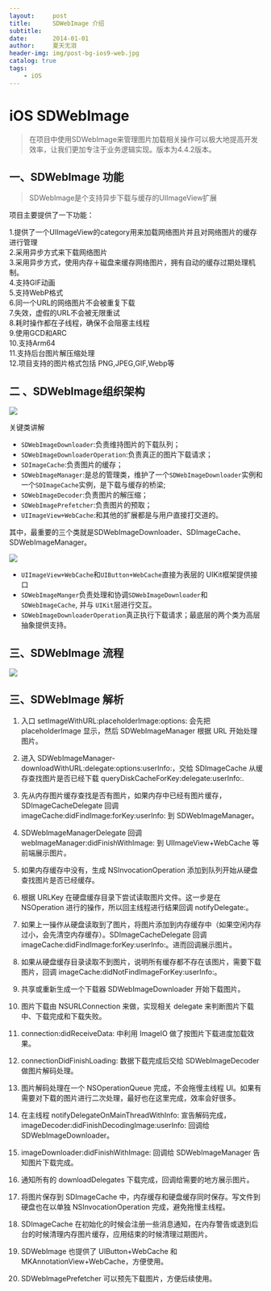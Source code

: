 ```yaml
---
layout:     post
title:      SDWebImage 介绍
subtitle:   
date:       2014-01-01
author:     夏天无泪
header-img: img/post-bg-ios9-web.jpg
catalog: true
tags:
    - iOS
---  
```


# iOS SDWebImage  

> 在项目中使用SDWebImage来管理图片加载相关操作可以极大地提高开发效率，让我们更加专注于业务逻辑实现。版本为4.4.2版本。  

## 一、SDWebImage 功能  

>SDWebImage是个支持异步下载与缓存的UIImageView扩展  

项目主要提供了一下功能：  

1.提供了一个UIImageView的category用来加载网络图片并且对网络图片的缓存进行管理  
2.采用异步方式来下载网络图片  
3.采用异步方式，使用内存＋磁盘来缓存网络图片，拥有自动的缓存过期处理机制。  
4.支持GIF动画  
5.支持WebP格式  
6.同一个URL的网络图片不会被重复下载  
7.失效，虚假的URL不会被无限重试  
8.耗时操作都在子线程，确保不会阻塞主线程  
9.使用GCD和ARC  
10.支持Arm64  
11.支持后台图片解压缩处理  
12.项目支持的图片格式包括 PNG,JPEG,GIF,Webp等  

## 二 、SDWebImage组织架构  

![](https://github.com/xiatianwulei/xiatianwulei.github.io/blob/master/img/media/iOS_tupian/792D48A1-4E2A-4E9F-8BE5-8628222AEC70.png?raw=true)  

关键类讲解

* `SDWebImageDownloader`:负责维持图片的下载队列；
* `SDWebImageDownloaderOperation`:负责真正的图片下载请求；
* `SDImageCache`:负责图片的缓存；
* `SDWebImageManager`:是总的管理类，维护了一个`SDWebImageDownloader`实例和一个`SDImageCache`实例，是下载与缓存的桥梁;
* `SDWebImageDecoder`:负责图片的解压缩；
* `SDWebImagePrefetcher`:负责图片的预取；
* `UIImageView+WebCache`:和其他的扩展都是与用户直接打交道的。  

其中，最重要的三个类就是SDWebImageDownloader、SDImageCache、SDWebImageManager。

![](https://github.com/xiatianwulei/xiatianwulei.github.io/blob/master/img/media/iOS_tupian/C5973F5A-5E97-4905-9F38-008F65EC799C.png?raw=true)  

* `UIImageView+WebCache`和`UIButton+WebCache`直接为表层的 UIKit框架提供接口  
* `SDWebImageManger`负责处理和协调`SDWebImageDownloader`和`SDWebImageCache`, 并与 `UIKit`层进行交互。  
* `SDWebImageDownloaderOperation`真正执行下载请求；最底层的两个类为高层抽象提供支持。  
## 三、SDWebImage 流程  

![](https://github.com/xiatianwulei/xiatianwulei.github.io/blob/master/img/media/iOS_tupian/429AC748-CDD6-4962-B3E6-47F85C8239B7.png?raw=true)  
  


## 三、SDWebImage 解析  

1. 入口 setImageWithURL:placeholderImage:options: 会先把 placeholderImage 显示，然后 SDWebImageManager 根据 URL 开始处理图片。

2. 进入 SDWebImageManager-downloadWithURL:delegate:options:userInfo:，交给 SDImageCache 从缓存查找图片是否已经下载 queryDiskCacheForKey:delegate:userInfo:.

3. 先从内存图片缓存查找是否有图片，如果内存中已经有图片缓存，SDImageCacheDelegate 回调 imageCache:didFindImage:forKey:userInfo: 到 SDWebImageManager。

4. SDWebImageManagerDelegate 回调 webImageManager:didFinishWithImage: 到 UIImageView+WebCache 等前端展示图片。

5. 如果内存缓存中没有，生成 NSInvocationOperation 添加到队列开始从硬盘查找图片是否已经缓存。

6. 根据 URLKey 在硬盘缓存目录下尝试读取图片文件。这一步是在 NSOperation 进行的操作，所以回主线程进行结果回调 notifyDelegate:。

7. 如果上一操作从硬盘读取到了图片，将图片添加到内存缓存中（如果空闲内存过小，会先清空内存缓存）。SDImageCacheDelegate 回调 imageCache:didFindImage:forKey:userInfo:。进而回调展示图片。

8. 如果从硬盘缓存目录读取不到图片，说明所有缓存都不存在该图片，需要下载图片，回调 imageCache:didNotFindImageForKey:userInfo:。

9. 共享或重新生成一个下载器 SDWebImageDownloader 开始下载图片。

10. 图片下载由 NSURLConnection 来做，实现相关 delegate 来判断图片下载中、下载完成和下载失败。

11. connection:didReceiveData: 中利用 ImageIO 做了按图片下载进度加载效果。

12. connectionDidFinishLoading: 数据下载完成后交给 SDWebImageDecoder 做图片解码处理。

13. 图片解码处理在一个 NSOperationQueue 完成，不会拖慢主线程 UI。如果有需要对下载的图片进行二次处理，最好也在这里完成，效率会好很多。

14. 在主线程 notifyDelegateOnMainThreadWithInfo: 宣告解码完成，imageDecoder:didFinishDecodingImage:userInfo: 回调给 SDWebImageDownloader。

15. imageDownloader:didFinishWithImage: 回调给 SDWebImageManager 告知图片下载完成。

16. 通知所有的 downloadDelegates 下载完成，回调给需要的地方展示图片。

17. 将图片保存到 SDImageCache 中，内存缓存和硬盘缓存同时保存。写文件到硬盘也在以单独 NSInvocationOperation 完成，避免拖慢主线程。

18. SDImageCache 在初始化的时候会注册一些消息通知，在内存警告或退到后台的时候清理内存图片缓存，应用结束的时候清理过期图片。

19. SDWebImage 也提供了 UIButton+WebCache 和MKAnnotationView+WebCache，方便使用。

20. SDWebImagePrefetcher 可以预先下载图片，方便后续使用。







